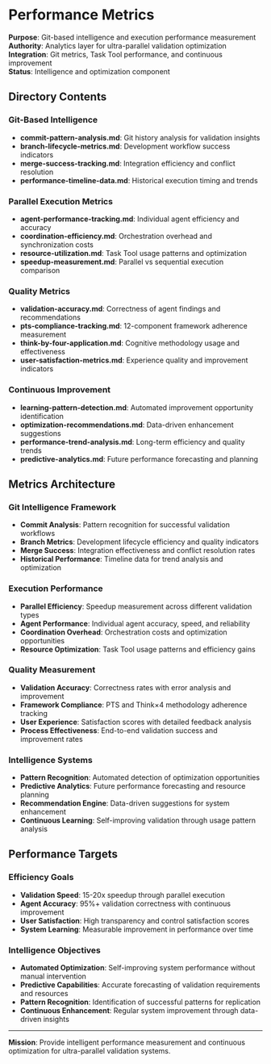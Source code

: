 # Performance Metrics

**Purpose**: Git-based intelligence and execution performance measurement  
**Authority**: Analytics layer for ultra-parallel validation optimization  
**Integration**: Git metrics, Task Tool performance, and continuous improvement  
**Status**: Intelligence and optimization component

## Directory Contents

### Git-Based Intelligence
- **commit-pattern-analysis.md**: Git history analysis for validation insights
- **branch-lifecycle-metrics.md**: Development workflow success indicators
- **merge-success-tracking.md**: Integration efficiency and conflict resolution
- **performance-timeline-data.md**: Historical execution timing and trends

### Parallel Execution Metrics
- **agent-performance-tracking.md**: Individual agent efficiency and accuracy
- **coordination-efficiency.md**: Orchestration overhead and synchronization costs
- **resource-utilization.md**: Task Tool usage patterns and optimization
- **speedup-measurement.md**: Parallel vs sequential execution comparison

### Quality Metrics
- **validation-accuracy.md**: Correctness of agent findings and recommendations
- **pts-compliance-tracking.md**: 12-component framework adherence measurement
- **think-by-four-application.md**: Cognitive methodology usage and effectiveness
- **user-satisfaction-metrics.md**: Experience quality and improvement indicators

### Continuous Improvement
- **learning-pattern-detection.md**: Automated improvement opportunity identification
- **optimization-recommendations.md**: Data-driven enhancement suggestions
- **performance-trend-analysis.md**: Long-term efficiency and quality trends
- **predictive-analytics.md**: Future performance forecasting and planning

## Metrics Architecture

### Git Intelligence Framework
- **Commit Analysis**: Pattern recognition for successful validation workflows
- **Branch Metrics**: Development lifecycle efficiency and quality indicators
- **Merge Success**: Integration effectiveness and conflict resolution rates
- **Historical Performance**: Timeline data for trend analysis and optimization

### Execution Performance
- **Parallel Efficiency**: Speedup measurement across different validation types
- **Agent Performance**: Individual agent accuracy, speed, and reliability
- **Coordination Overhead**: Orchestration costs and optimization opportunities
- **Resource Optimization**: Task Tool usage patterns and efficiency gains

### Quality Measurement
- **Validation Accuracy**: Correctness rates with error analysis and improvement
- **Framework Compliance**: PTS and Think×4 methodology adherence tracking
- **User Experience**: Satisfaction scores with detailed feedback analysis
- **Process Effectiveness**: End-to-end validation success and improvement rates

### Intelligence Systems
- **Pattern Recognition**: Automated detection of optimization opportunities
- **Predictive Analytics**: Future performance forecasting and resource planning
- **Recommendation Engine**: Data-driven suggestions for system enhancement
- **Continuous Learning**: Self-improving validation through usage pattern analysis

## Performance Targets

### Efficiency Goals
- **Validation Speed**: 15-20x speedup through parallel execution
- **Agent Accuracy**: 95%+ validation correctness with continuous improvement
- **User Satisfaction**: High transparency and control satisfaction scores
- **System Learning**: Measurable improvement in performance over time

### Intelligence Objectives
- **Automated Optimization**: Self-improving system performance without manual intervention
- **Predictive Capabilities**: Accurate forecasting of validation requirements and resources
- **Pattern Recognition**: Identification of successful patterns for replication
- **Continuous Enhancement**: Regular system improvement through data-driven insights

---

**Mission**: Provide intelligent performance measurement and continuous optimization for ultra-parallel validation systems.